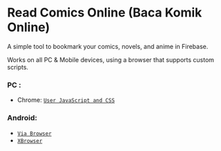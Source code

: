 # Read Comics Online (Baca Komik Online)

A simple tool to bookmark your comics, novels, and anime in Firebase.

Works on all PC & Mobile devices, using a browser that supports custom scripts.

### PC :
- Chrome: [`User JavaScript and CSS`](https://chrome.google.com/webstore/detail/nbhcbdghjpllgmfilhnhkllmkecfmpld?hl=en)

### Android:
- [`Via Browser`](https://play.google.com/store/apps/details?id=mark.via.gp&hl=en)
- [`XBrowser`](https://play.google.com/store/apps/details?id=com.xbrowser.play&hl=en)
